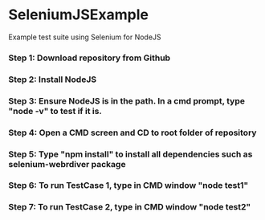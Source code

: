 # SeleniumJSExample
Example test suite using Selenium for NodeJS

### Step 1: Download repository from Github

### Step 2: Install NodeJS

### Step 3: Ensure NodeJS is in the path. In a cmd prompt, type "node -v" to test if it is.

### Step 4: Open a CMD screen and CD to root folder of repository

### Step 5: Type "npm install" to install all dependencies such as selenium-webrdiver package

### Step 6: To run TestCase 1, type in CMD window "node test1"

### Step 7: To run TestCase 2, type in CMD window "node test2"